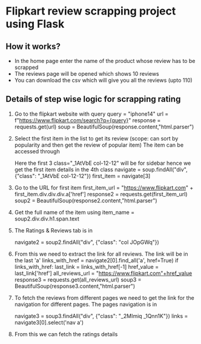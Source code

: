 # Flipkart review scrapping project using Flask

## How it works?
* In the home page enter the name of the product whose review has to be scrapped
* The reviews page will be opened which shows 10 reviews
* You can download the csv which will give you all the reviews (upto 110)

## Details of step wise logic for scrapping rating 
1) Go to the flipkart website with query
query = "iphone14"
url = f"https://www.flipkart.com/search?q={query}"
response = requests.get(url)
soup = BeautifulSoup(response.content,"html.parser")

2) Select the first item in the list to get its review (scope: can sort by popularity and then get the review of popular item)
The item can be accessed through <div class="_1AtVbE col-12-12">
Here the first 3 class="_1AtVbE col-12-12" will be for sidebar hence we get the first item details in the 4th class
navigate = soup.findAll("div", {"class": "_1AtVbE col-12-12"})
first_item = navigate[3]

3) Go to the URL for first item 
first_item_url = "https://www.flipkart.com" + first_item.div.div.div.a['href']
response2 = requests.get(first_item_url)
soup2 = BeautifulSoup(response2.content,"html.parser")

4) Get the full name of the item using
item_name = soup2.div.div.h1.span.text

5) The Ratings & Reviews tab is in <div class="col JOpGWq">
navigate2 = soup2.findAll("div", {"class": "col JOpGWq"})

6) From this we need to extract the link for all reviews. The link will be in the last 'a' 
links_with_href = navigate2[0].find_all('a', href=True)
if links_with_href:
    last_link = links_with_href[-1]
    href_value = last_link['href']
all_reviews_url = "https://www.flipkart.com"+href_value
response3 = requests.get(all_reviews_url)
soup3 = BeautifulSoup(response3.content,"html.parser")

7) To fetch the reviews from different pages we need to get the link for the navigation for different pages. The pages navigation is in <div class="_2MImiq _1Qnn1K">
navigate3 = soup3.findAll("div", {"class": "_2MImiq _1Qnn1K"})
links = navigate3[0].select('nav a')

8) From this we can fetch the ratings details
